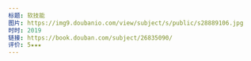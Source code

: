 ```yaml
---
标题: 软技能
图片: https://img9.doubanio.com/view/subject/s/public/s28889106.jpg
时时: 2019
链接: https://book.douban.com/subject/26835090/
评价: 5★★★
---
```

